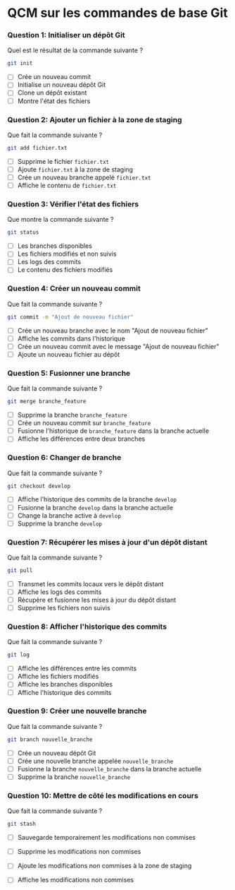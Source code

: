# QCM sur les commandes de base Git

### Question 1: Initialiser un dépôt Git
Quel est le résultat de la commande suivante ?

```sh
git init
```

- [ ] Crée un nouveau commit
- [ ] Initialise un nouveau dépôt Git
- [ ] Clone un dépôt existant
- [ ] Montre l'état des fichiers

### Question 2: Ajouter un fichier à la zone de staging
Que fait la commande suivante ?

```sh
git add fichier.txt
```

- [ ] Supprime le fichier `fichier.txt`
- [ ] Ajoute `fichier.txt` à la zone de staging
- [ ] Crée un nouveau branche appelé `fichier.txt`
- [ ] Affiche le contenu de `fichier.txt`

### Question 3: Vérifier l'état des fichiers
Que montre la commande suivante ?

```sh
git status
```

- [ ] Les branches disponibles
- [ ] Les fichiers modifiés et non suivis
- [ ] Les logs des commits
- [ ] Le contenu des fichiers modifiés

### Question 4: Créer un nouveau commit
Que fait la commande suivante ?

```sh
git commit -m "Ajout de nouveau fichier"
```

- [ ] Crée un nouveau branche avec le nom "Ajout de nouveau fichier"
- [ ] Affiche les commits dans l'historique
- [ ] Crée un nouveau commit avec le message "Ajout de nouveau fichier"
- [ ] Ajoute un nouveau fichier au dépôt

### Question 5: Fusionner une branche
Que fait la commande suivante ?

```sh
git merge branche_feature
```

- [ ] Supprime la branche `branche_feature`
- [ ] Crée un nouveau commit sur `branche_feature`
- [ ] Fusionne l'historique de `branche_feature` dans la branche actuelle
- [ ] Affiche les différences entre deux branches

### Question 6: Changer de branche
Que fait la commande suivante ?

```sh
git checkout develop
```

- [ ] Affiche l'historique des commits de la branche `develop`
- [ ] Fusionne la branche `develop` dans la branche actuelle
- [ ] Change la branche active à `develop`
- [ ] Supprime la branche `develop`

### Question 7: Récupérer les mises à jour d'un dépôt distant
Que fait la commande suivante ?

```sh
git pull
```

- [ ] Transmet les commits locaux vers le dépôt distant
- [ ] Affiche les logs des commits
- [ ] Récupère et fusionne les mises à jour du dépôt distant
- [ ] Supprime les fichiers non suivis

### Question 8: Afficher l'historique des commits
Que fait la commande suivante ?

```sh
git log
```

- [ ] Affiche les différences entre les commits
- [ ] Affiche les fichiers modifiés
- [ ] Affiche les branches disponibles
- [ ] Affiche l'historique des commits

### Question 9: Créer une nouvelle branche
Que fait la commande suivante ?

```sh
git branch nouvelle_branche
```

- [ ] Crée un nouveau dépôt Git
- [ ] Crée une nouvelle branche appelée `nouvelle_branche`
- [ ] Fusionne la branche `nouvelle_branche` dans la branche actuelle
- [ ] Supprime la branche `nouvelle_branche`

### Question 10: Mettre de côté les modifications en cours
Que fait la commande suivante ?

```sh
git stash
```

- [ ] Sauvegarde temporairement les modifications non commises
- [ ] Supprime les modifications non commises
- [ ] Ajoute les modifications non commises à la zone de staging
- [ ] Affiche les modifications non commises

